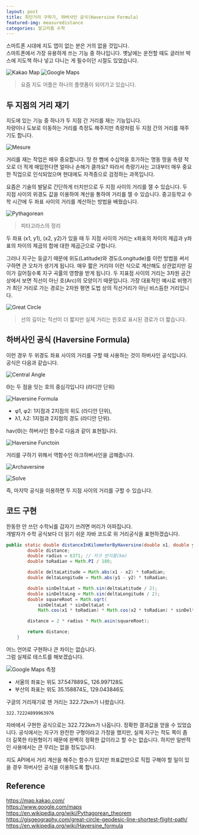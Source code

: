 ```yaml
---
layout: post
title: 최단거리 구하기, 하버사인 공식(Haversine Formula)
featured-img: measuredistance
categories: 알고리즘 수학
---
```


스마트폰 시대에 지도 앱이 없는 분은 거의 없을 것입니다.  
스마트폰에서 가장 유용하게 쓰는 기능 중 하나입니다. 옛날에는 운전할 때도 글러브 박스에 지도책 하나 넣고 다니는 게 필수이던 시절도 있었습니다.

![Kakao Map](/assets/img/posts/haversine/kakaomap.png) ![Google Maps](/assets/img/posts/haversine/googlemaps.png)
> 요즘 지도 어플은 하나의 플랫폼이 되어가고 있습니다.

## 두 지점의 거리 재기

지도에 있는 기능 중 하나가 두 지점 간 거리를 재는 기능입니다.  
차량이나 도보로 이동하는 거리를 측정도 해주지만 측량처럼 두 지점 간의 거리를 재주기도 합니다.

![Mesure](/assets/img/posts/haversine/measuredistance.png)

거리를 재는 작업은 매우 중요합니다. 땅 한 뼘에 수십억을 호가하는 명동 땅을 측량 착오로 더 적게 매입한다면 얼마나 손해가 클까요? 따라서 측량기사는 고대부터 매우 중요한 직업으로 인식되었으며 현대에도 자격증으로 검정하는 과목입니다.  

요즘은 기술의 발달로 간단하게 터치만으로 두 지점 사이의 거리를 잴 수 있습니다. 두 지점 사이의 위경도 값을 이용하여 계산을 통하여 거리를 잴 수 있습니다. 중고등학교 수학 시간에 두 좌표 사이의 거리를 계산하는 방법을 배웠습니다.

![Pythagorean](/assets/img/posts/haversine/pythagorean.png)
> 피타고라스의 정리

두 좌표 (x1, y1), (x2, y2)가 있을 때 두 지점 사이의 거리는 x좌표의 차이의 제곱과 y좌표의 차이의 제곱의 합에 대한 제곱근으로 구합니다.

그러나 지구는 둥글기 때문에 위도(Latitude)와 경도(Longitude)를 이런 방법을 써서 구하면 큰 오차가 생기게 됩니다. 매우 짧은 거리야 이런 식으로 계산해도 상관없지만 길이가 길어질수록 지구 곡률의 영향을 받게 됩니다. 두 지표점 사이의 거리는 3차원 공간 상에서 보면 직선이 아닌 호(Arc)의 모양이기 때문입니다. 가장 대표적인 예시로 비행기가 최단 거리로 가는 경로는 2차원 평면 도법 상의 직선거리가 아닌 비스듬한 거리입니다.

![Great Circle](/assets/img/posts/haversine/RhumbLine-GreatCircle.png)
> 선의 길이는 직선이 더 짧지만 실제 거리는 원호로 표시된 경로가 더 짧습니다.

## 하버사인 공식 (Haversine Formula)

이런 경우 두 위경도 좌표 사이의 거리를 구할 때 사용하는 것이 하버사인 공식입니다. 공식은 다음과 같습니다.

![Central Angle](/assets/img/posts/haversine/centralangle.svg)

Θ는 두 점을 잇는 호의 중심각입니다 (라디안 단위)

![Haversine Formula](/assets/img/posts/haversine/haversineformula.svg)

* φ1, φ2: 1지점과 2지점의 위도 (라디안 단위),
* λ1, λ2: 1지점과 2지점의 경도 (라디안 단위).

hav(Θ)는 하버사인 함수로 다음과 같이 표현됩니다.

![Haversine Functoin](/assets/img/posts/haversine/haversinefunction.svg)

거리를 구하기 위해서 역함수인 아크하버사인을 곱해줍니다.

![Archaversine](/assets/img/posts/haversine/archaversine.svg)

![Solve](/assets/img/posts/haversine/solve.svg)

즉, 마지막 공식을 이용하면 두 지점 사이의 거리를 구할 수 있습니다.

## 코드 구현

한동한 안 쓰던 수학뇌를 갑자기 쓰려면 머리가 아파집니다.  
개발자가 수학 공식보다 더 읽기 쉬운 자바 코드로 위 거리공식을 표현하겠습니다.

```java
public static double distanceInKilometerByHaversine(double x1, double y1, double x2, double y2) {
        double distance;
        double radius = 6371; // 지구 반지름(km)
        double toRadian = Math.PI / 180;

        double deltaLatitude = Math.abs(x1 - x2) * toRadian;
        double deltaLongitude = Math.abs(y1 - y2) * toRadian;

        double sinDeltaLat = Math.sin(deltaLatitude / 2);
        double sinDeltaLng = Math.sin(deltaLongitude / 2);
        double squareRoot = Math.sqrt(
            sinDeltaLat * sinDeltaLat +
            Math.cos(x1 * toRadian) * Math.cos(x2 * toRadian) * sinDeltaLng * sinDeltaLng);

        distance = 2 * radius * Math.asin(squareRoot);

        return distance;
    }
```

어느 언어로 구현하나 큰 차이는 없습니다.  
그럼 실제로 테스트를 해보겠습니다.

![Google Maps 측정](/assets/img/posts/haversine/googlemeasure.png)

* 서울의 좌표는 위도 37.547889도, 126.997128도
* 부산의 좌표는 위도 35.158874도, 129.043846도

구글의 거리재기로 잰 거리는 322.72km가 나왔습니다.

```
322.72224899963976
```

자바에서 구현한 공식으로는 322.722km가 나옵니다. 정확한 결과값을 얻을 수 있었습니다. 공식에서는 지구가 완전한 구형이라고 가정을 했지만, 실제 지구는 적도 쪽이 좀 더 길쭉한 타원형이기 때문에 완벽히 정확한 값이라고 할 수는 없습니다. 하지만 일반적인 사용에서는 큰 무리는 없을 정도입니다.

지도 API에서 거리 계산을 해주는 함수가 있지만 좌표값만으로 직접 구해야 할 일이 있을 경우 하버사인 공식을 이용하도록 합니다.

## Reference

<https://map.kakao.com/>  
<https://www.google.com/maps>  
<https://en.wikipedia.org/wiki/Pythagorean_theorem>  
<https://gisgeography.com/great-circle-geodesic-line-shortest-flight-path/>  
<https://en.wikipedia.org/wiki/Haversine_formula>
